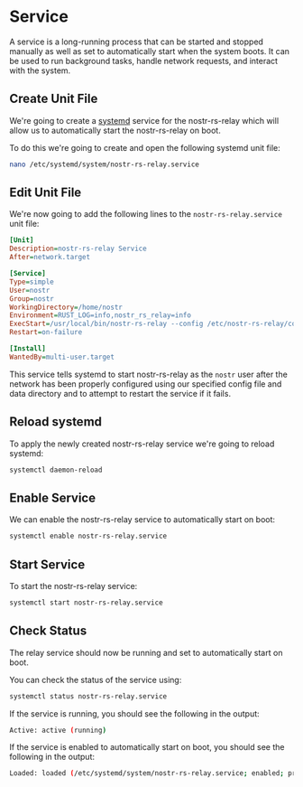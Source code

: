# Service

A service is a long-running process that can be started and stopped manually as well as set to automatically start when the system boots. It can be used to run background tasks, handle network requests, and interact with the system.

## Create Unit File

We're going to create a [systemd](https://systemd.io "systemd") service for the nostr-rs-relay which will allow us to automatically start the nostr-rs-relay on boot.

To do this we're going to create and open the following systemd unit file:

```bash
nano /etc/systemd/system/nostr-rs-relay.service
```

## Edit Unit File

We're now going to add the following lines to the `nostr-rs-relay.service` unit file:

```ini
[Unit]
Description=nostr-rs-relay Service
After=network.target

[Service]
Type=simple
User=nostr
Group=nostr
WorkingDirectory=/home/nostr
Environment=RUST_LOG=info,nostr_rs_relay=info
ExecStart=/usr/local/bin/nostr-rs-relay --config /etc/nostr-rs-relay/config.toml --db /var/lib/nostr-rs-relay/db
Restart=on-failure

[Install]
WantedBy=multi-user.target
```

This service tells systemd to start nostr-rs-relay as the `nostr` user after the network has been properly configured using our specified config file and data directory and to attempt to restart the service if it fails.

## Reload systemd

To apply the newly created nostr-rs-relay service we're going to reload systemd:

```bash
systemctl daemon-reload
```

## Enable Service

We can enable the nostr-rs-relay service to automatically start on boot:

```bash
systemctl enable nostr-rs-relay.service
```

## Start Service

To start the nostr-rs-relay service:

```bash
systemctl start nostr-rs-relay.service
```

## Check Status

The relay service should now be running and set to automatically start on boot.

You can check the status of the service using:

```bash
systemctl status nostr-rs-relay.service
```

If the service is running, you should see the following in the output:

```bash
Active: active (running)
```

If the service is enabled to automatically start on boot, you should see the following in the output:

```bash
Loaded: loaded (/etc/systemd/system/nostr-rs-relay.service; enabled; preset: enabled)
```
